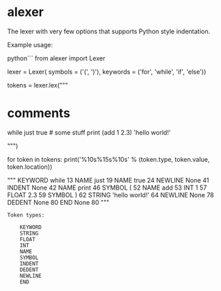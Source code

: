 alexer
======

The lexer with very few options that supports Python style indentation.

Example usage:

python```
from alexer import Lexer

lexer = Lexer(
    symbols = ('(', ')'),
    keywords = ('for', 'while', 'if', 'else'))

tokens = lexer.lex("""

# comments
while just true # some stuff
    print (add 1 2.3) 'hello world!'

""")

for token in tokens:
    print('%10s%15s%10s' % (token.type, token.value, token.location))


"""
   KEYWORD          while        13
      NAME           just        19
      NAME           true        24
   NEWLINE           None        41
    INDENT           None        42
      NAME          print        46
    SYMBOL              (        52
      NAME            add        53
       INT              1        57
     FLOAT            2.3        59
    SYMBOL              )        62
    STRING 'hello world!'        64
   NEWLINE           None        78
    DEDENT           None        80
       END           None        80
"""

```
Token types:

    KEYWORD
    STRING
    FLOAT
    INT
    NAME
    SYMBOL
    INDENT
    DEDENT
    NEWLINE
    END

